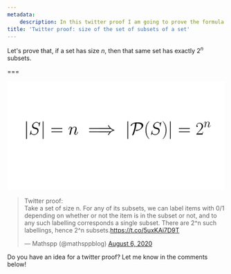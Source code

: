 ```yaml
---
metadata:
    description: In this twitter proof I am going to prove the formula for the amount of subsets a given set has.
title: 'Twitter proof: size of the set of subsets of a set'
---
```


Let's prove that, if a set has size $n$, then that same set has exactly $2^n$ subsets.

===

<script async src="https://platform.twitter.com/widgets.js" charset="utf-8"></script>

![|S| = n implies that |P(S)| = 2^n](subsets.webp?crop=0,60,532,120)

<blockquote class="twitter-tweet"><p lang="en" dir="ltr">Twitter proof:<br>Take a set of size n. For any of its subsets, we can label items with 0/1 depending on whether or not the item is in the subset or not, and to any such labelling corresponds a single subset. There are 2^n such labellings, hence 2^n subsets.<a href="https://t.co/5uxKAi7D9T">https://t.co/5uxKAi7D9T</a></p>&mdash; Mathspp (@mathsppblog) <a href="https://twitter.com/mathsppblog/status/1291501878111502338?ref_src=twsrc%5Etfw">August 6, 2020</a></blockquote>

Do you have an idea for a twitter proof? Let me know in the comments below!
